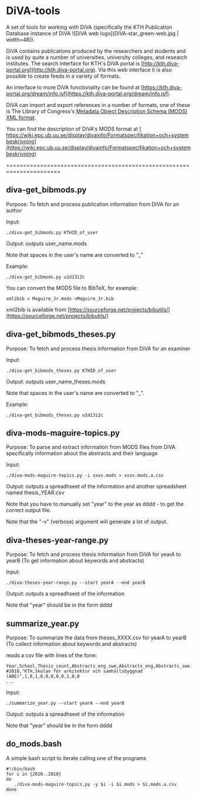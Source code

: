 # DiVA-tools
A set of tools for working with DiVA (specifically the KTH Publication
Database instance of DiVA ![DiVA web logo](DiVA-star_green-web.jpg | width=48)).

DiVA contains publications produced by the researchers and students and is
used by quite a number of universities, university colleges, and research
institutes. The search interface for KTH's DiVA portal is
[http://kth.diva-portal.org](http://kth.diva-portal.org). Via this web
interface it is also possible to create feeds in a variety of formats.

An interface to more DiVA functionality can be found at [https://kth.diva-portal.org/dream/info.jsf](https://kth.diva-portal.org/dream/info.jsf).

DiVA can import and export references in a number of formats, one of these is The Library of Congress's [Metadata Object Description Schema (MODS) XML format](http://www.loc.gov/standards/mods/).

You can find the description of DiVA's MODS format at [
https://wiki.epc.ub.uu.se/display/divainfo/Formatspecifikation+och+systembeskrivning](https://wiki.epc.ub.uu.se/display/divainfo/Formatspecifikation+och+systembeskrivning)

======================================================================
## diva-get_bibmods.py

Purpose: To fetch and process publication information from DiVA for an author

Input:
```
./diva-get_bibmods.py KTHID_of_user
```

Output: outputs user_name.mods

Note that spaces in the user's name are converted to "_"

Example:
```
./diva-get_bibmods.py u1d13i2c
```

You can convert the MODS file to BibTeX, for example:
```
xml2bib < Maguire_Jr.mods >Maguire_Jr.bib
```

xml2bib is available from [https://sourceforge.net/projects/bibutils/](https://sourceforge.net/projects/bibutils/)

## diva-get_bibmods_theses.py

Purpose: To fetch and process thesis information from DiVA for an examiner

Input:
```
./diva-get_bibmods_theses.py KTHID_of_user
```

Output: outputs user_name_theses.mods

Note that spaces in the user's name are converted to "_".

Example:
```
./diva-get_bibmods_theses.py u1d13i2c
```

## diva-mods-maguire-topics.py

Purpose: To parse and extract information from MODS files from DiVA
          specifically information about the abstracts and their language

Input:
```
./diva-mods-maguire-topics.py -i xxxx.mods > xxxx.mods.a.csv
```
Output: outputs a spreadhseet of the information and another spreadsheet named thesis_YEAR.csv

Note that you have to manually set "year" to the year as dddd - to get the correct output file.
 
Note that the "-v" (verbose) argument will generate a lot of output.


## diva-theses-year-range.py

Purpose: To fetch and process thesis information from DiVA for yearA to yearB
            (To get information about keywords and abstracts)

Input:
```
./diva-theses-year-range.py --start yearA --end yearB
```

Output: outputs a spreadhseet of the information

Note that "year" should be in the form dddd

## summarize_year.py

Purpose: To summarize the data from theses_XXXX.csv for yearA to yearB
            (To collect information about keywords and abstracts)

reads a csv file with lines of the form:
```
Year,School,Thesis_count,Abstracts_eng_swe,Abstracts_eng,Abstracts_swe,Abstracts_missing,Abstracts_nor,Abstracts_ger,Keywords_eng_swe,Keywords_eng,Keywords_swe,Keywords_missing
#2010,"KTH,Skolan för arkitektur och samhällsbyggnad (ABE)",1,0,1,0,0,0,0,0,1,0,0
...
```

Input:
```
./summarize_year.py --start yearA --end yearB
```

Output: outputs a spreadhseet of the information

Note that "year" should be in the form dddd

## do_mods.bash

A simple bash script to iterate calling one of the programs
```
#!/bin/bash
for i in {2010..2018}
do
   ./diva-mods-maguire-topics.py -y $i -i $i.mods > $i.mods.a.csv
done
```
